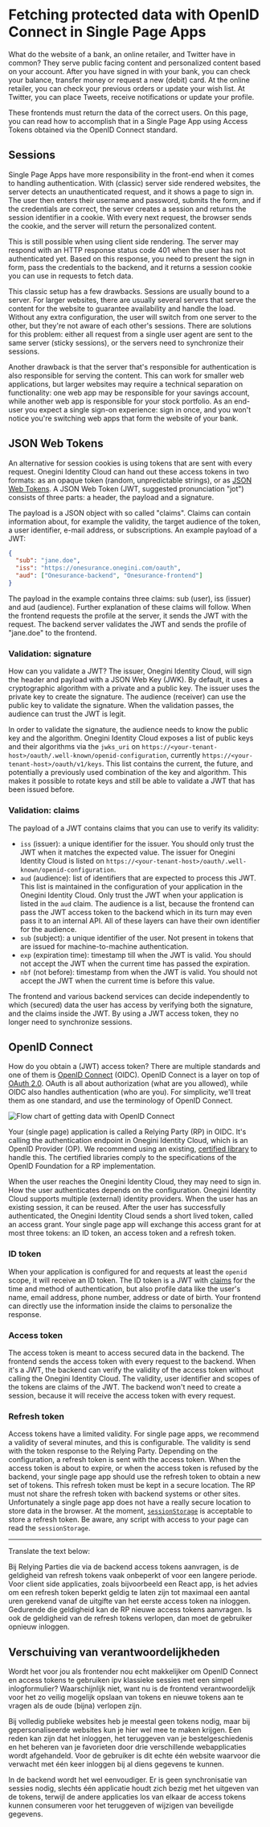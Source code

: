 # Fetching protected data with OpenID Connect in Single Page Apps

What do the website of a bank, an online retailer, and Twitter have in common? They serve public facing content and personalized content based on your account. After you have signed in with your bank, you can check your balance, transfer money or request a new (debit) card. At the online retailer, you can check your previous orders or update your wish list. At Twitter, you can place Tweets, receive notifications or update your profile.

These frontends must return the data of the correct users. On this page, you can read how to accomplish that in a Single Page App using Access Tokens obtained via the OpenID Connect standard.

## Sessions

Single Page Apps have more responsibility in the front-end when it comes to handling authentication. With (classic) server side rendered websites, the server detects an unauthenticated request, and it shows a page to sign in. The user then enters their username and password, submits the form, and if the credentials are correct, the server creates a session and returns the session identifier in a cookie. With every next request, the browser sends the cookie, and the server will return the personalized content.

This is still possible when using client side rendering. The server may respond with an HTTP response status code 401 when the user has not authenticated yet. Based on this response, you need to present the sign in form, pass the credentials to the backend, and it returns a session cookie you can use in requests to fetch data.

This classic setup has a few drawbacks. Sessions are usually bound to a server. For larger websites, there are usually several servers that serve the content for the website to guarantee availability and handle the load. Without any extra configuration, the user will switch from one server to the other, but they're not aware of each other's sessions. There are solutions for this problem: either all request from a single user agent are sent to the same server (sticky sessions), or the servers need to synchronize their sessions.  

Another drawback is that the server that's responsible for authentication is also responsible for serving the content. This can work for smaller web applications, but larger websites may require a technical separation on functionality: one web app may be responsible for your savings account, while another web app is responsible for your stock portfolio. As an end-user you expect a single sign-on experience: sign in once, and you won't notice you're switching web apps that form the website of your bank.

## JSON Web Tokens

An alternative for session cookies is using tokens that are sent with every request. Onegini Identity Cloud can hand out these access tokens in two formats: as an opaque token (random, unpredictable strings), or as [JSON Web Tokens](https://en.wikipedia.org/wiki/JSON_Web_Token). A JSON Web Token (JWT, suggested pronunciation "jot") consists of three parts: a header, the payload and a signature.

The payload is a JSON object with so called "claims". Claims can contain information about, for example the validity, the target audience of the token, a user identifier, e-mail address, or subscriptions. An example payload of a JWT:

```json
{
  "sub": "jane.doe",
  "iss": "https://onesurance.onegini.com/oauth",
  "aud": ["Onesurance-backend", "Onesurance-frontend"]
}
```

The payload in the example contains three claims: sub (user), iss (issuer) and aud (audience). Further explanation of these claims will follow. When the frontend requests the profile at the server, it sends the JWT with the request. The backend server validates the JWT and sends the profile of "jane.doe" to the frontend.

### Validation: signature

How can you validate a JWT? The issuer, Onegini Identity Cloud, will sign the header and payload with a JSON Web Key (JWK). By default, it uses a cryptographic algorithm with a private and a public key. The issuer uses the private key to create the signature. The audience (receiver) can use the public key to validate the signature. When the validation passes, the audience can trust the JWT is legit.

In order to validate the signature, the audience needs to know the public key and the algorithm. Onegini Identity Cloud exposes a list of public keys and their algorithms via the `jwks_uri` on `https://<your-tenant-host>/oauth/.well-known/openid-configuration`, currently `https://<your-tenant-host>/oauth/v1/keys`. This list contains the current, the future, and potentially a previously used combination of the key and algorithm. This makes it possible to rotate keys and still be able to validate a JWT that has been issued before. 

### Validation: claims

The payload of a JWT contains claims that you can use to verify its validity:

* `iss` (issuer): a unique identifier for the issuer. You should only trust the JWT when it matches the expected value. The issuer for Onegini Identity Cloud is listed on `https://<your-tenant-host>/oauth/.well-known/openid-configuration`.
* `aud` (audience): list of identifiers that are expected to process this JWT. This list is maintained in the configuration of your application in the Onegini Identity Cloud. Only trust the JWT when your application is listed in the `aud` claim. The audience is a list, because the frontend can pass the JWT access token to the backend which in its turn may even pass it to an internal API. All of these layers can have their own identifier for the audience.
* `sub` (subject): a unique identifier of the user. Not present in tokens that are issued for machine-to-machine authentication. 
* `exp` (expiration time): timestamp till when the JWT is valid. You should not accept the JWT when the current time has passed the expiration.
* `nbf` (not before): timestamp from when the JWT is valid. You should not accept the JWT when the current time is before this value.

The frontend and various backend services can decide independently to which (secured) data the user has access by verifying both the signature, and the claims inside the JWT. By using a JWT access token, they no longer need to synchronize sessions.

## OpenID Connect

How do you obtain a (JWT) access token? There are multiple standards and one of them is [OpenID Connect](https://openid.net/) (OIDC). OpenID Connect is a layer on top of [OAuth 2.0](https://oauth.net/). OAuth is all about authorization (what are you allowed), while OIDC also handles authentication (who are you). For simplicity, we'll treat them as one standard, and use the terminology of OpenID Connect.

![Flow chart of getting data with OpenID Connect](./img/oidc-schema.svg)

Your (single page) application is called a Relying Party (RP) in OIDC. It's calling the authentication endpoint in Onegini Identity Cloud, which is an OpenID Provider (OP). We recommend using an existing, [certified library](https://openid.net/certification/#RPs) to handle this. The certified libraries comply to the specifications of the OpenID Foundation for a RP implementation.

When the user reaches the Onegini Identity Cloud, they may need to sign in. How the user authenticates depends on the configuration. Onegini Identity Cloud supports multiple (external) identity providers. When the user has an existing session, it can be reused. After the user has successfully authenticated, the Onegini Identity Cloud sends a short lived token, called an access grant. Your single page app will exchange this access grant for at most three tokens: an ID token, an access token and a refresh token. 

### ID token

When your application is configured for and requests at least the `openid` scope, it will receive an ID token. The ID token is a JWT with [claims](https://openid.net/specs/openid-connect-core-1_0.html#Claims) for the time and method of authentication, but also profile data like the user's name, email address, phone number, address or date of birth. Your frontend can directly use the information inside the claims to personalize the response.

### Access token

The access token is meant to access secured data in the backend. The frontend sends the access token with every request to the backend. When it's a JWT, the backend can verify the validity of the access token without calling the Onegini Identity Cloud. The validity, user identifier and scopes of the tokens are claims of the JWT. The backend won't need to create a session, because it will receive the access token with every request.

### Refresh token

Access tokens have a limited validity. For single page apps, we recommend a validity of several minutes, and this is configurable. The validity is send with the token response to the Relying Party. Depending on the configuration, a refresh token is sent with the access token. When the access token is about to expire, or when the access token is refused by the backend, your single page app should use the refresh token to obtain a new set of tokens. This refresh token must be kept in a secure location. The RP must not share the refresh token with backend systems or other sites. Unfortunately a single page app does not have a really secure location to store data in the browser. At the moment, [`sessionStorage`](https://developer.mozilla.org/en/docs/Web/API/Window/sessionStorage) is acceptable to store a refresh token. Be aware, any script with access to your page can read the `sessionStorage`. 


----------
Translate the text below:  

Bij Relying Parties die via de backend access tokens aanvragen, is de geldigheid van refresh tokens vaak onbeperkt of voor een langere periode. Voor client side applicaties, zoals bijvoorbeeld een React app, is het advies om een refresh token beperkt geldig te laten zijn tot maximaal een aantal uren gerekend vanaf de uitgifte van het eerste access token na inloggen. Gedurende die geldigheid kan de RP nieuwe access tokens aanvragen. Is ook de geldigheid van de refresh tokens verlopen, dan moet de gebruiker opnieuw inloggen.

## Verschuiving van verantwoordelijkheden

Wordt het voor jou als frontender nou echt makkelijker om OpenID Connect en access tokens te gebruiken ipv klassieke sessies met een simpel inlogformulier? Waarschijnlijk niet, want nu is de frontend verantwoordelijk voor het zo veilig mogelijk opslaan van tokens en nieuwe tokens aan te vragen als de oude (bijna) verlopen zijn. 

Bij volledig publieke websites heb je meestal geen tokens nodig, maar bij gepersonaliseerde websites kun je hier wel mee te maken krijgen. Een reden kan zijn dat het inloggen, het teruggeven van je bestelgeschiedenis en het beheren van je favorieten door drie verschillende webapplicaties wordt afgehandeld. Voor de gebruiker is dit echte één website waarvoor die verwacht met één keer inloggen bij al diens gegevens te kunnen. 

In de backend wordt het wel eenvoudiger. Er is geen synchronisatie van sessies nodig, slechts één applicatie houdt zich bezig met het uitgeven van de tokens, terwijl de andere applicaties los van elkaar de access tokens kunnen consumeren voor het teruggeven of wijzigen van beveiligde gegevens.
